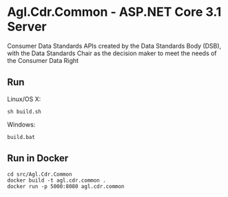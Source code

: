 # Agl.Cdr.Common - ASP.NET Core 3.1 Server

Consumer Data Standards APIs created by the Data Standards Body (DSB), with the Data Standards Chair as the decision maker to meet the needs of the Consumer Data Right

## Run

Linux/OS X:

```
sh build.sh
```

Windows:

```
build.bat
```
## Run in Docker

```
cd src/Agl.Cdr.Common
docker build -t agl.cdr.common .
docker run -p 5000:8080 agl.cdr.common
```
